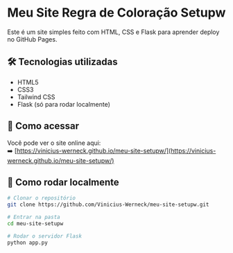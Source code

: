 # Meu Site Regra de Coloração Setupw

Este é um site simples feito com HTML, CSS e Flask para aprender deploy no GitHub Pages.

## 🛠️ Tecnologias utilizadas

- HTML5
- CSS3
- Tailwind CSS
- Flask (só para rodar localmente)

## 🚀 Como acessar

Você pode ver o site online aqui:  
➡️ [https://vinicius-werneck.github.io/meu-site-setupw/](https://vinicius-werneck.github.io/meu-site-setupw/)

## 📂 Como rodar localmente

```bash
# Clonar o repositório
git clone https://github.com/Vinicius-Werneck/meu-site-setupw.git

# Entrar na pasta
cd meu-site-setupw

# Rodar o servidor Flask
python app.py

